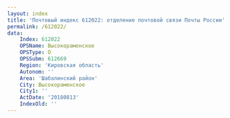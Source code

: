 ```yaml
---
layout: index
title: 'Почтовый индекс 612022: отделение почтовой связи Почты России'
permalink: /612022/
data:
    Index: 612022
    OPSName: Высокораменское
    OPSType: О
    OPSSubm: 612669
    Region: 'Кировская область'
    Autonom: ''
    Area: 'Шабалинский район'
    City: Высокораменское
    City1: ''
    ActDate: '20180813'
    IndexOld: ''
---
```

